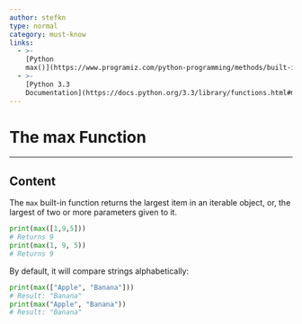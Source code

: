 ```yaml
---
author: stefkn
type: normal
category: must-know
links:
  - >-
    [Python
    max()](https://www.programiz.com/python-programming/methods/built-in/max){website}
  - >-
    [Python 3.3
    Documentation](https://docs.python.org/3.3/library/functions.html#max){website}
---
```


# The max Function


---

## Content

The `max` built-in function returns the largest item in an iterable object, or, the largest of two or more parameters given to it. 

```python
print(max([1,9,5]))
# Returns 9
print(max(1, 9, 5))
# Returns 9
```

By default, it will compare strings alphabetically:
```python
print(max(["Apple", "Banana"]))
# Result: "Banana"
print(max("Apple", "Banana"))
# Result: "Banana"
```
